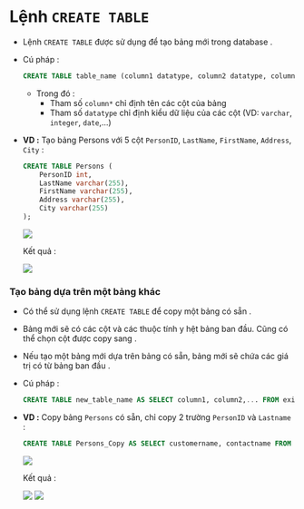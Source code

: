 # Lệnh `CREATE TABLE`
- Lệnh `CREATE TABLE` được sử dụng để tạo bảng mới trong database .
- Cú pháp :
    ```sql
    CREATE TABLE table_name (column1 datatype, column2 datatype, column3 datatype, ....);
    ```
    - Trong đó :
        - Tham số `column*` chỉ định tên các cột của bảng
        - Tham số `datatype` chỉ định kiểu dữ liệu của các cột (VD: `varchar`, `integer`, `date`,...)
- **VD :** Tạo bảng Persons với 5 cột `PersonID`, `LastName`, `FirstName`, `Address`, `City` :
    ```sql
    CREATE TABLE Persons (
        PersonID int,
        LastName varchar(255),
        FirstName varchar(255),
        Address varchar(255),
        City varchar(255)
    );
    ```
    <img src=https://i.imgur.com/PB66XbH.png>

    Kết quả :

    <img src=https://i.imgur.com/1wHIS7D.png>

### **Tạo bảng dựa trên một bảng khác**
- Có thể sử dụng lệnh `CREATE TABLE` để copy một bảng có sẵn .
- Bảng mới sẽ có các cột và các thuộc tính y hệt bảng ban đầu. Cũng có thể chọn cột được copy sang .
- Nếu tạo một bảng mới dựa trên bảng có sẵn, bảng mới sẽ chứa các giá trị có từ bảng ban đầu .
- Cú pháp :
    ```sql
    CREATE TABLE new_table_name AS SELECT column1, column2,... FROM existing_table_name WHERE ....;
    ```
- **VD :** Copy bảng `Persons` có sẵn, chỉ copy 2 trường `PersonID` và `Lastname` :
    ```sql
    CREATE TABLE Persons_Copy AS SELECT customername, contactname FROM Persons;
    ```
    <img src=https://i.imgur.com/egCy90F.png>

    Kết quả :

    <img src=https://i.imgur.com/ZNPHU6a.png>

    <img src=https://i.imgur.com/7aobKYK.png>